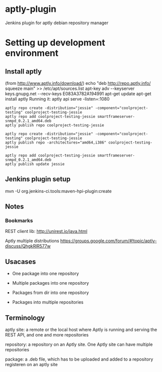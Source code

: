 aptly-plugin
===============

Jenkins plugin for aptly debian repository manager

# Setting up development environment

## Install aptly

(from http://www.aptly.info/download/)
echo "deb http://repo.aptly.info/ squeeze main" >> /etc/apt/sources.list
apt-key adv --keyserver keys.gnupg.net --recv-keys E083A3782A194991
apt-get update
apt-get install aptly
Running it:
aptly api serve -listen=:1080

```shell
aptly repo create -distribution="jessie" -component="coolproject-testing" coolproject-testing-jessie
aptly repo add coolproject-testing-jessie smartframeserver-snmpd_0.2.1_amd64.deb
aptly publish repo coolproject-testing-jessie
```


```shell
aptly repo create -distribution="jessie" -component="coolproject-testing" coolproject-testing-jessie
aptly publish repo -architectures="amd64,i386" coolproject-testing-jessie
```

```shell
aptly repo add coolproject-testing-jessie smartframeserver-snmpd_0.2.1_amd64.deb
aptly publish update jessie
```



## Jenkins plugin setup
mvn -U org.jenkins-ci.tools:maven-hpi-plugin:create


## Notes
### Bookmarks
REST client lib: http://unirest.io/java.html

Aptly multiple distributions
https://groups.google.com/forum/#!topic/aptly-discuss/QhgkRlR577w



## Usacases
* One package into one repository
* Multiple packages into one repository
* Packages from dir into one repository

* Packages into multiple repositories


## Terminology

aptly site: a remote or the local host where Aptly is running and serving the
REST API, and one and more repositories

repository: a repository on an Aptly site. One Aptly site can have multiple
repositories

package: a .deb file, which has to be uploaded and added to a repository
registeren on an aptly site
